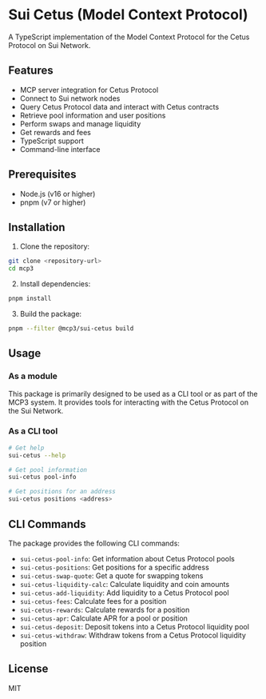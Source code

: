# Sui Cetus (Model Context Protocol)

A TypeScript implementation of the Model Context Protocol for the Cetus Protocol on Sui Network.

## Features

- MCP server integration for Cetus Protocol
- Connect to Sui network nodes
- Query Cetus Protocol data and interact with Cetus contracts
- Retrieve pool information and user positions
- Perform swaps and manage liquidity
- Get rewards and fees
- TypeScript support
- Command-line interface

## Prerequisites

- Node.js (v16 or higher)
- pnpm (v7 or higher)

## Installation

1. Clone the repository:
```bash
git clone <repository-url>
cd mcp3
```

2. Install dependencies:
```bash
pnpm install
```

3. Build the package:
```bash
pnpm --filter @mcp3/sui-cetus build
```

## Usage

### As a module

This package is primarily designed to be used as a CLI tool or as part of the MCP3 system. It provides tools for interacting with the Cetus Protocol on the Sui Network.

### As a CLI tool

```bash
# Get help
sui-cetus --help

# Get pool information
sui-cetus pool-info

# Get positions for an address
sui-cetus positions <address>
```

## CLI Commands

The package provides the following CLI commands:

- `sui-cetus-pool-info`: Get information about Cetus Protocol pools
- `sui-cetus-positions`: Get positions for a specific address
- `sui-cetus-swap-quote`: Get a quote for swapping tokens
- `sui-cetus-liquidity-calc`: Calculate liquidity and coin amounts
- `sui-cetus-add-liquidity`: Add liquidity to a Cetus Protocol pool
- `sui-cetus-fees`: Calculate fees for a position
- `sui-cetus-rewards`: Calculate rewards for a position
- `sui-cetus-apr`: Calculate APR for a pool or position
- `sui-cetus-deposit`: Deposit tokens into a Cetus Protocol liquidity pool
- `sui-cetus-withdraw`: Withdraw tokens from a Cetus Protocol liquidity position

## License

MIT
